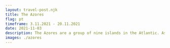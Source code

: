 ```yaml
---
layout: travel-post.njk
title: The Azores
flag: pt
timeframe: 3.11.2021 - 20.11.2021
date: 2021-11-03
description: The Azores are a group of nine islands in the Atlantic. As an autonomous region they belong to Portugal. The biggest island São Miguel was the first destination of my world trip where I stayed for 2 1/2 weeks in November.
images: ./azores
---
```


